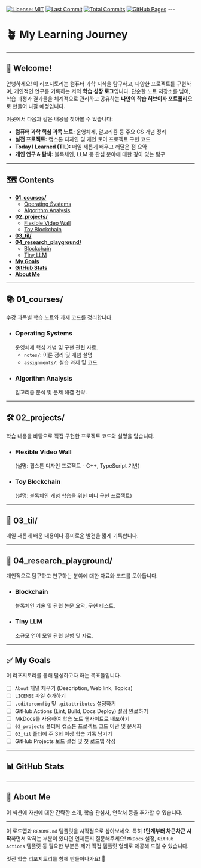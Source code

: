 [![License: MIT](https://img.shields.io/badge/License-MIT-yellow.svg)](https://opensource.org/licenses/MIT)
[![Last Commit](https://img.shields.io/github/last-commit/seongyooo/my-learning-journey)](https://github.com/seongyooo/my-learning-journey/commits/main)
[![Total Commits](https://img.shields.io/github/commit-activity/t/seongyooo/my-learning-journey)](https://github.com/seongyooo/my-learning-journey/graphs/commit-activity)
[![GitHub Pages](https://img.shields.io/badge/Docs-Live-blue)](https://seongyooo.github.io/my-learning-journey) ---

# 🪴 My Learning Journey

---

## 🚀 Welcome!

안녕하세요! 이 리포지토리는 컴퓨터 과학 지식을 탐구하고, 다양한 프로젝트를 구현하며, 개인적인 연구를 기록하는 저의 **학습 성장 로그**입니다. 단순한 노트 저장소를 넘어, 학습 과정과 결과물을 체계적으로 관리하고 공유하는 **나만의 학습 허브이자 포트폴리오**로 만들어 나갈 예정입니다.

이곳에서 다음과 같은 내용을 찾아볼 수 있습니다:

* **컴퓨터 과학 핵심 과목 노트:** 운영체제, 알고리즘 등 주요 CS 개념 정리
* **실전 프로젝트:** 캡스톤 디자인 및 개인 토이 프로젝트 구현 코드
* **Today I Learned (TIL):** 매일 새롭게 배우고 깨달은 점 요약
* **개인 연구 & 탐색:** 블록체인, LLM 등 관심 분야에 대한 깊이 있는 탐구

---

## 🗺️ Contents

* [**01_courses/**](#01_courses)
    * [Operating Systems](#operating-systems)
    * [Algorithm Analysis](#algorithm-analysis)
* [**02_projects/**](#02_projects)
    * [Flexible Video Wall](#flexible-video-wall)
    * [Toy Blockchain](#toy-blockchain)
* [**03_til/**](#03_til)
* [**04_research_playground/**](#04_research_playground)
    * [Blockchain](#blockchain)
    * [Tiny LLM](#tiny-llm)
* [**My Goals**](#my-goals)
* [**GitHub Stats**](#github-stats)
* [**About Me**](#about-me)

---

## 📚 01_courses/

수강 과목별 학습 노트와 과제 코드를 정리합니다.

* ### Operating Systems
    운영체제 핵심 개념 및 구현 관련 자료.
    * `notes/`: 이론 정리 및 개념 설명
    * `assignments/`: 실습 과제 및 코드
* ### Algorithm Analysis
    알고리즘 분석 및 문제 해결 전략.

---

## 🛠️ 02_projects/

학습 내용을 바탕으로 직접 구현한 프로젝트 코드와 설명을 담습니다.

* ### Flexible Video Wall
    (설명: 캡스톤 디자인 프로젝트 - C++, TypeScript 기반)
* ### Toy Blockchain
    (설명: 블록체인 개념 학습을 위한 미니 구현 프로젝트)

---

## 📝 03_til/

매일 새롭게 배운 내용이나 흥미로운 발견을 짧게 기록합니다.

---

## 🔬 04_research_playground/

개인적으로 탐구하고 연구하는 분야에 대한 자료와 코드를 모아둡니다.

* ### Blockchain
    블록체인 기술 및 관련 논문 요약, 구현 테스트.
* ### Tiny LLM
    소규모 언어 모델 관련 실험 및 자료.

---

## ✅ My Goals

이 리포지토리를 통해 달성하고자 하는 목표들입니다.

* [ ] `About` 패널 채우기 (Description, Web link, Topics)
* [ ] `LICENSE` 파일 추가하기
* [ ] `.editorconfig` 및 `.gitattributes` 설정하기
* [ ] GitHub Actions (Lint, Build, Docs Deploy) 설정 완료하기
* [ ] MkDocs를 사용하여 학습 노트 웹사이트로 배포하기
* [ ] `02_projects` 폴더에 캡스톤 프로젝트 코드 이관 및 문서화
* [ ] `03_til` 폴더에 주 3회 이상 학습 기록 남기기
* [ ] GitHub Projects 보드 설정 및 첫 로드맵 작성

---

## 📊 GitHub Stats

---

## 👋 About Me

이 섹션에 자신에 대한 간략한 소개, 학습 관심사, 연락처 등을 추가할 수 있습니다.

---

이 로드맵과 `README.md` 템플릿을 시작점으로 삼아보세요. 특히 **1단계부터 차근차근 시작**하면서 막히는 부분이 있다면 언제든지 질문해주세요! `MkDocs` 설정, `GitHub Actions` 템플릿 등 필요한 부분은 제가 직접 템플릿 형태로 제공해 드릴 수 있습니다.

멋진 학습 리포지토리를 함께 만들어나가요! 🚀
